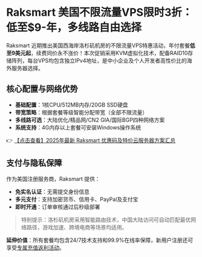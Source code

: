 # Raksmart 美国不限流量VPS限时3折：低至$9-年，多线路自由选择

Raksmart 近期推出美国西海岸洛杉矶机房的不限流量VPS特惠活动，年付套餐**低至9美元起**，续费同价永不涨价！本次促销采用KVM虚拟化技术，配备RAID10存储阵列，每台VPS均包含独立IPv4地址，是中小企业及个人开发者高性价比的海外服务器选择。

## 核心配置与网络优势
- **基础配置**：1核CPU/512MB内存/20GB SSD硬盘
- **带宽策略**：根据套餐等级智能分配带宽（全部不限流量）
- **多线路可选**：大陆优化/精品网/CN2 GIA/国际BGP四种网络方案
- **系统支持**：4G内存以上套餐可安装Windows操作系统

👉 [【点击查看】2025年最新 Raksmart 优惠码及特价云服务器方案汇总](https://bit.ly/raksmart)

## 支付与隐私保障
作为美国注册服务商，Raksmart 提供：
- **免实名认证**：无需提交身份信息
- **多元支付**：支持加密货币、信用卡、PayPal及支付宝
- **即时开通**：订单审核通过后秒级部署

> 特别提示：洛杉矶机房采用智能路由技术，中国大陆访问可自动匹配最优网络路径，游戏加速、跨境电商等场景均适用。

**延伸价值**：所有套餐均包含24/7技术支持和99.9%在线率保障，新用户注册还可享受[专属充值返利活动](https://bit.ly/raksmart)。